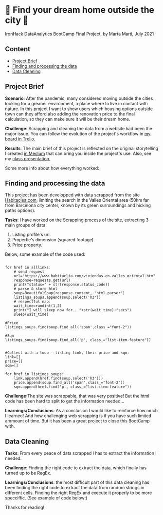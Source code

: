 # 🏡 Find your dream home outside the city 🏡
IronHack DataAnalytics BootCamp Final Project, by Marta Marti, July 2021

## Content

- [Project Brief](#project-brief)
- [Finding and processing the data](#finding-and-processing-the-data)
- [Data Cleaning](#data-cleaning )

## Project Brief

__Scenario__: After the pandemic, many considered moving outside the cities looking for a greaner environment, a place where to live in contact with nature. In this project I want to show users which housing options outside town can they afford also adding the renovation price to the final calculation, so they can make sure it will be their dream home.

__Challenge__: Scrapping and cleaning the data from a website had been the major issue.
You can follow the evolution of the project's workflow in [my board in Trello.](https://trello.com/b/4OnE95KR/ironhack-final-project)

__Results__: The main brief of this project is reflected on the original storytelling I created [in Medium](https://martamartidausa.medium.com/and-with-covid-between-us-who-doesnt-want-to-have-a-garden-81cab88e28ac) that can bring you inside the project's use. 
Also, see my [class presentation.](https://docs.google.com/presentation/d/1X7bsca3wnFJv7AvcrR5nxuRQXGou_5He9GYLCsOR5ic/edit#slide=id.p)

Some more info about how everything worked:

## Finding and processing the data 

This project has been developped with data scrapped from the site [Habitaclea.com](https://www.habitaclia.com/viviendas-en-valles_oriental.htm), limiting the search in the Valles Oriental area (50km far from Barcelona city center, known by its green surroundings and hicking paths options).

__Tasks__: I have worked on the Scrapping process of the site, extracting 3 main groups of data:

1. Listing profile's url.
2. Propertie's dimension (squared footage).
3. Price property.

Below, some example of the code used:

```listings_soups=[]

for href in alllinks:
    # send request
    url="https://www.habitaclia.com/viviendas-en-valles_oriental.htm"
    response=requests.get(url)
    print("status=" + str(response.status_code))
    # parse & store html
    soup=BeautifulSoup(response.content, "html.parser")
    listings_soups.append(soup.select('h3'))
    # respectful nap:
    wait_time=randint(1,2)
    print("I will sleep now for..."+str(wait_time)+"secs")
    sleep(wait_time)
    
#Price
listings_soups.find(soup.find_all('span',class_="font-2"))

#Sqm
listings_soups.find(soup.find_all('p', class_="list-item-feature"))


#Collect with a loop - listing link, their price and sqm: 
link=[]
price=[]
sqm=[]

for href in listings_soups:
    link.append(href.find(soup.select('h3')))
    price.append(soup.find_all('span',class_="font-2"))
    sqm.append(href.find('p', class_="list-item-feature"))
  ```

__Challenge__:The site was scrappable, that was very positive! But the html code has been hard to split to get the information needed...

__Learnings/Conclusions__: As a conclusion I would like to reinforce how much I learned! And how challenging web scrapping is if you have such limited ammount of time. But it has been a great project to close this BootCamp with.


## Data Cleaning  

__Tasks__: From every peace of data scrapped I has to extract the information I needed.

__Challenge__: Finding the right code to extract the data, which finally has turned up to be RegEx.

__Learnings/Conclusions__: the most difficult part of this data cleaning has been finding the right code to extract the data from random strings in different cells. Finding the right RegEx and execute it properly to be more specciffic. (See example of code below:)

Thanks for reading!
